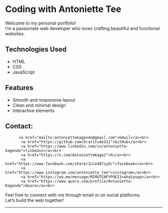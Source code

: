 # Coding with Antoniette Tee

Welcome to my personal portfolio!  
I’m a passionate web developer who loves crafting beautiful and functional websites.

## Technologies Used
- HTML
- CSS
- JavaScript

## Features
- Smooth and responsive layout
- Clean and minimal design
- Interactive elements

## Contact:
          <a href="mailto:antoniettekagendo@gmail.com">Gmail</a><br>
           <a href="https://github.com/Gratitude311">GitHub</a><br>
           <a href="https://www.linkedin.com/in/antoniette-kagendo">linkedin</a><br>
           <a href="https://x.com/AntonietteKage2">X</a><br>
           <a href="https://www.facebook.com/share/1LCod87zyU/">facebook</a><br>
           <a href="https://www.instagram.com/antoniette_tee">instagram</a><br>
           <a href="https://wa.me/message/RCMUTCNFYPUEI1>whataspp</a><br>
           <a href="https://www.quora.com/profile/Antoniette-Kagendo">Quora</a><br>

Feel free to connect with me through email or on social platforms.  
Let’s build the web together!

---
